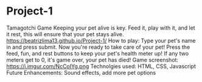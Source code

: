 # Project-1
Tamagotchi Game
Keeping your pet alive is key. Feed it, play with it, and let it rest, this will ensure that your pet stays alive.
https://beatrizlima13.github.io/Project-1/
How to play: Type your pet's name in and press submit. Now you're ready to take care of your pet! Press the feed, fun, and rest buttons to keep your pet's health meter up! If any two meters get to 0, it's game over, your pet has died!
Game screenshot: https://i.imgur.com/NcCoIYg.png
Technolgies used: HTML, CSS, Javascript
Future Enhancements: Sound effects, add more pet options
